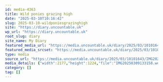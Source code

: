 ```yaml
---
id: media-4363
title: Wild ponies grazing high
date: "2025-03-10T10:16:42"
slug: 2025-03-10-wildponiesgrazinghigh
site: "https://diary.uncountable.uk"
wp_url: "https://diary.uncountable.uk"
root_slug: diary
site_name: My Diary
featured_media_url: "https://media.uncountable.uk/diary/2025/03/10101643/IMG20250309133158.webp"
featured_media_srcset: "https://media.uncountable.uk/diary/2025/03/10101643/IMG20250309133158-300x169.webp 300w, https://media.uncountable.uk/diary/2025/03/10101643/IMG20250309133158-1024x576.webp 1024w, https://media.uncountable.uk/diary/2025/03/10101643/IMG20250309133158-150x150.webp 150w, https://media.uncountable.uk/diary/2025/03/10101643/IMG20250309133158-640x360.webp 640w, https://media.uncountable.uk/diary/2025/03/10101643/IMG20250309133158.webp 2177w"
type: media
source_url: "https://media.uncountable.uk/diary/2025/03/10101643/IMG20250309133158.webp"
media_details: {"width":2177,"height":1224,"file":"IMG20250309133158.webp","filesize":194854,"sizes":{"medium":{"file":"IMG20250309133158-300x169.webp","width":300,"height":169,"filesize":17774,"mime_type":"image/webp","source_url":"https://media.uncountable.uk/diary/2025/03/10101643/IMG20250309133158-300x169.webp"},"large":{"file":"IMG20250309133158-1024x576.webp","width":1024,"height":576,"filesize":125900,"mime_type":"image/webp","source_url":"https://media.uncountable.uk/diary/2025/03/10101643/IMG20250309133158-1024x576.webp"},"thumbnail":{"file":"IMG20250309133158-150x150.webp","width":150,"height":150,"filesize":11438,"mime_type":"image/webp","source_url":"https://media.uncountable.uk/diary/2025/03/10101643/IMG20250309133158-150x150.webp"},"mobwidth":{"file":"IMG20250309133158-640x360.webp","width":640,"height":360,"filesize":58208,"mime_type":"image/webp","source_url":"https://media.uncountable.uk/diary/2025/03/10101643/IMG20250309133158-640x360.webp"},"full":{"file":"IMG20250309133158.webp","width":2177,"height":1224,"mime_type":"image/webp","source_url":"https://media.uncountable.uk/diary/2025/03/10101643/IMG20250309133158.webp"}},"image_meta":{"aperture":"0","credit":"","camera":"","caption":"","created_timestamp":"0","copyright":"","focal_length":"0","iso":"0","shutter_speed":"0","title":"","orientation":"0","keywords":[]}}
category: []
tag: []
---
```


